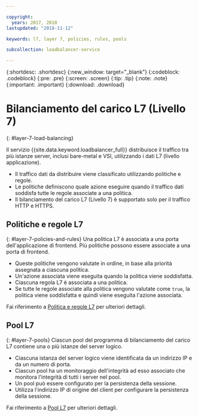 ```yaml
---

copyright:
  years: 2017, 2018
lastupdated: "2018-11-12"

keywords: l7, layer 7, policies, rules, pools

subcollection: loadbalancer-service

---
```


{:shortdesc: .shortdesc}
{:new_window: target="_blank"}
{:codeblock: .codeblock}
{:pre: .pre}
{:screen: .screen}
{:tip: .tip}
{:note: .note}
{:important: .important}
{:download: .download}

# Bilanciamento del carico L7 (Livello 7)
{: #layer-7-load-balancing}

Il servizio {{site.data.keyword.loadbalancer_full}} distribuisce il traffico tra più istanze server, inclusi bare-metal e VSI, utilizzando i dati L7 (livello applicazione).

 * Il traffico dati da distribuire viene classificato utilizzando politiche e regole.
 * Le politiche definiscono quale azione eseguire quando il traffico dati soddisfa tutte le regole associate a una politica.
 * Il bilanciamento del carico L7 (Livello 7) è supportato solo per il traffico HTTP e HTTPS.

## Politiche e regole L7
{: #layer-7-policies-and-rules}
Una politica L7 è associata a una porta dell'applicazione di frontend. Più politiche possono essere associate a una porta di frontend.

 * Queste politiche vengono valutate in ordine, in base alla priorità assegnata a ciascuna politica.
 * Un'azione associata viene eseguita quando la politica viene soddisfatta.
 * Ciascuna regola L7 è associata a una politica.
 * Se tutte le regole associate alla politica vengono valutate come `true`, la politica viene soddisfatta e quindi viene eseguita l'azione associata.

Fai riferimento a [Politica e regole L7](/docs/infrastructure/loadbalancer-service?topic=loadbalancer-service-layer-7-policy) per ulteriori dettagli.

## Pool L7
{: #layer-7-pools}
Ciascun pool del programma di bilanciamento del carico L7 contiene una o più istanze del server logico.

 * Ciascuna istanza del server logico viene identificata da un indirizzo IP e da un numero di porta.
 * Ciascun pool ha un monitoraggio dell'integrità ad esso associato che monitora l'integrità di tutti i server nel pool.
 * Un pool può essere configurato per la persistenza della sessione.
 * Utilizza l'indirizzo IP di origine del client per configurare la persistenza della sessione.

Fai riferimento a [Pool L7](/docs/infrastructure/loadbalancer-service?topic=loadbalancer-service-layer-7-pool) per ulteriori dettagli.
